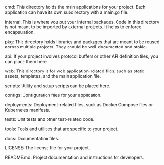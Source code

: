 cmd: This directory holds the main applications for your project. Each application can have its own subdirectory with a main.go file.

internal: This is where you put your internal packages. Code in this directory is not meant to be imported by external projects. It helps to enforce encapsulation.

pkg: This directory holds libraries and packages that are meant to be reused across multiple projects. They should be well-documented and stable.

api: If your project involves protocol buffers or other API definition files, you can place them here.

web: This directory is for web application-related files, such as static assets, templates, and the main application file.

scripts: Utility and setup scripts can be placed here.

configs: Configuration files for your application.

deployments: Deployment-related files, such as Docker Compose files or Kubernetes manifests.

tests: Unit tests and other test-related code.

tools: Tools and utilities that are specific to your project.

docs: Documentation files.

LICENSE: The license file for your project.

README.md: Project documentation and instructions for developers.